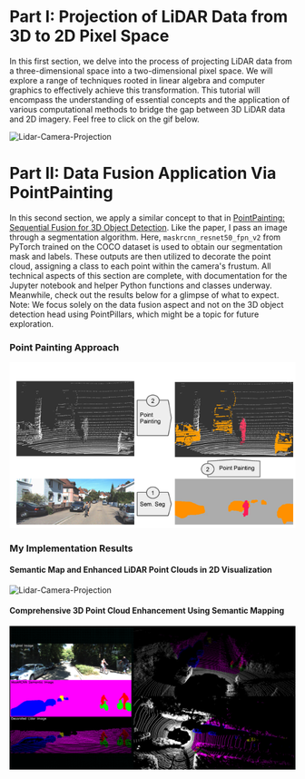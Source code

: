 # Part I: Projection of LiDAR Data from 3D to 2D Pixel Space 

In this first section, we delve into the process of projecting LiDAR data from a three-dimensional space into a two-dimensional pixel space. We will explore a range of techniques rooted in linear algebra and computer graphics to effectively achieve this transformation. This tutorial will encompass the understanding of essential concepts and the application of various computational methods to bridge the gap between 3D LiDAR data and 2D imagery. Feel free to click on the gif below. 

<img src="lidar_projection.gif" alt="Lidar-Camera-Projection" />


# Part II: Data Fusion Application Via PointPainting

In this second section, we apply a similar concept to that in [PointPainting: Sequential Fusion for 3D Object Detection](https://arxiv.org/abs/1911.10150). Like the paper, I pass an image through a segmentation algorithm. Here, `maskrcnn_resnet50_fpn_v2` from PyTorch trained on the COCO dataset is used to obtain our segmentation mask and labels. These outputs are then utilized to decorate the point cloud, assigning a class to each point within the camera's frustum. All technical aspects of this section are complete, with documentation for the Jupyter notebook and helper Python functions and classes underway. Meanwhile, check out the results below for a glimpse of what to expect. Note: We focus solely on the data fusion aspect and not on the 3D object detection head using PointPillars, which might be a topic for future exploration.



### Point Painting Approach
![Alt text](../Doc_Images/PointPainting_Overview.png)


### My Implementation Results

#### Semantic Map and Enhanced LiDAR Point Clouds in 2D Visualization
<img src="semantic_scene_map.gif" alt="Lidar-Camera-Projection" />

#### Comprehensive 3D Point Cloud Enhancement Using Semantic Mapping
![Alt text](../Doc_Images/DATAFUSION_DOC_IMAGES/part_II_overall_stack.png)


